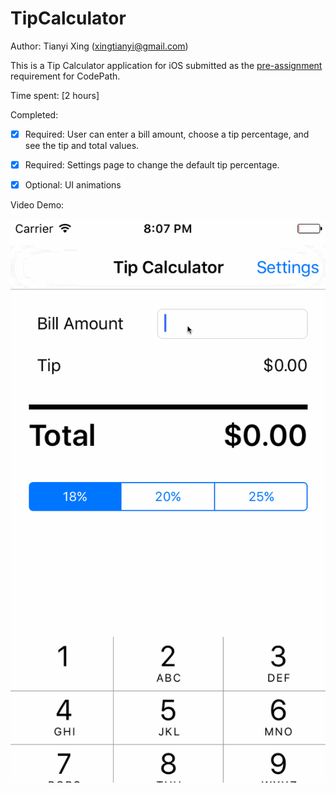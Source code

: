 # TipCalculator

Author: Tianyi Xing (xingtianyi@gmail.com)

This is a Tip Calculator application for iOS submitted as the [pre-assignment](https://gist.github.com/timothy1ee/7747214) requirement for CodePath.

Time spent: [2 hours]

Completed:

* [X] Required: User can enter a bill amount, choose a tip percentage, and see the tip and total values.
* [X] Required: Settings page to change the default tip percentage.
* [X] Optional: UI animations



Video Demo:


![Video Walkthrough](tipDemo.gif)
 

 
